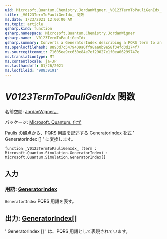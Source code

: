```yaml
---
uid: Microsoft.Quantum.Chemistry.JordanWigner._V0123TermToPauliGenIdx_
title: _V0123TermToPauliGenIdx_ 関数
ms.date: 1/23/2021 12:00:00 AM
ms.topic: article
qsharp.kind: function
qsharp.namespace: Microsoft.Quantum.Chemistry.JordanWigner
qsharp.name: _V0123TermToPauliGenIdx_
qsharp.summary: Converts a GeneratorIndex describing a PQRS term to an expression 'GeneratorIndex[]' in terms of Paulis
ms.openlocfilehash: 8893d7c5479409a0ff98aa0b9e58f34fd3d274f7
ms.sourcegitcommit: 71605ea9cc630e84e7ef29027e1f0ea06299747e
ms.translationtype: MT
ms.contentlocale: ja-JP
ms.lasthandoff: 01/26/2021
ms.locfileid: "98839191"
---
```

# <a name="_v0123termtopauligenidx_-function"></a>_V0123TermToPauliGenIdx_ 関数

名前空間: [JordanWigner。](xref:Microsoft.Quantum.Chemistry.JordanWigner)

パッケージ: [Microsoft. Quantum. 化学](https://nuget.org/packages/Microsoft.Quantum.Chemistry)


Paulis の観点から、PQRS 用語を記述する GeneratorIndex を式 ' GeneratorIndex [] ' に変換します。

```qsharp
function _V0123TermToPauliGenIdx_ (term : Microsoft.Quantum.Simulation.GeneratorIndex) : Microsoft.Quantum.Simulation.GeneratorIndex[]
```


## <a name="input"></a>入力

### <a name="term--generatorindex"></a>用語: [GeneratorIndex](xref:Microsoft.Quantum.Simulation.GeneratorIndex)

`GeneratorIndex` PQRS 用語を表す。



## <a name="output--generatorindex"></a>出力: [GeneratorIndex](xref:Microsoft.Quantum.Simulation.GeneratorIndex)[]

' GeneratorIndex [] ' は、PQRS 用語として表現されています。